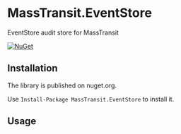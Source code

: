 # MassTransit.EventStore
EventStore audit store for MassTransit

[![NuGet](https://img.shields.io/nuget/v/MassTransit.EventStore.svg)](https://www.nuget.org/packages/MassTransit.EventStore/)

## Installation

The library is published on nuget.org.

Use `Install-Package MassTransit.EventStore` to install it.

## Usage

